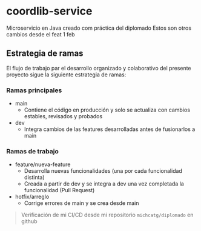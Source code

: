 # coordlib-service
Microservicio en Java creado com práctica del diplomado
Estos son otros cambios desde el feat 1 feb

## Estrategia de ramas
El flujo de trabajo par el desarrollo organizado y colaborativo del presente proyecto sigue la siguiente estrategia de ramas:

### Ramas principales
* main
  * Contiene el código en producción y solo se actualiza con cambios estables, revisados y probados
* dev
  * Integra cambios de las features desarrolladas antes de fusionarlos a main

### Ramas de trabajo
* feature/nueva-feature
  * Desarrolla nuevas funcionalidades (una por cada funcionalidad distinta)
  * Creada a partir de dev y se integra a dev una vez completada la funcionalidad (Pull Request)
* hotfix/arreglo
  * Corrige errores de main y se crea desde main

> Verificación de mi CI/CD desde mi repositorio `michcatg/diplomado` en github
